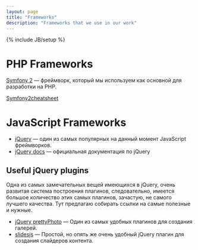 ```yaml
---
layout: page
title: "Frameworks"
description: "Frameworks that we use in our work"
---
```

{% include JB/setup %}

# PHP Frameworks

[Symfony 2][symfony] — фреймворк, который мы используем как основной для разработки
на PHP.

[Symfony2cheatsheet](http://www.symfony2cheatsheet.com/)

# JavaScript Frameworks

* [jQuery][jQuery] — один из самых популярных на данный момент
  JavaScript фреймворков.
* [jQuery docs][jQuery-docs] — официальная документация по jQuery

## Useful jQuery plugins

Одна из самых замечательных вещей имеющихся в jQuery, очень развитая система
построения плагинов, следовательно, имеется большое количество этих самых
плагинов, зачастую, не самого лучшего качества. Тут предлагаю собирать ссылки
на самые полезные и нужные.

* [jQuery prettyPhoto][prettyPhoto] — Один из самых удобных плагинов для 
создания галерей.
* [slidesjs][slidesjs] — Простой, но опять же очень удобный jQuery плагин для 
создания слайдеров контента.

<!-- Links -->
[symfony]: http://symfony.com/
[jQuery-docs]: http://docs.jquery.com/
[jQuery]: http://jquery.com/
[prettyPhoto]: http://www.no-margin-for-errors.com/projects/prettyphoto-jquery-lightbox-clone/
[slidesjs]: http://slidesjs.com/